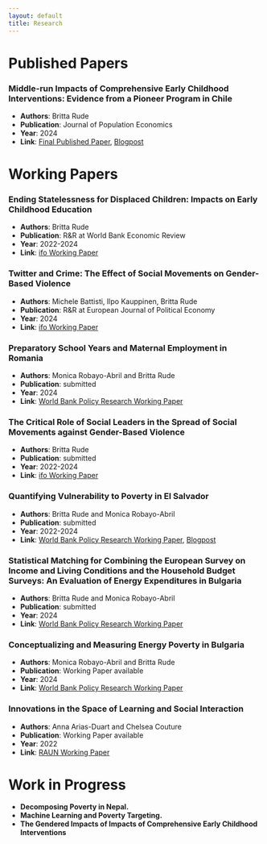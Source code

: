 ```yaml
---
layout: default
title: Research
---
```


# Published Papers

### Middle-run Impacts of Comprehensive Early Childhood Interventions: Evidence from a Pioneer Program in Chile
- **Authors**: Britta Rude
- **Publication**: Journal of Population Economics
- **Year**: 2024
- **Link**: [Final Published Paper](https://rdcu.be/dB4xB), [Blogpost](https://blogs.worldbank.org/en/education/Comprehensive-early-childhood-interventions-to-build-human-capital)

# Working Papers

### Ending Statelessness for Displaced Children: Impacts on Early Childhood Education
- **Authors**: Britta Rude
- **Publication**: R&R at World Bank Economic Review
- **Year**: 2022-2024
- **Link**: [ifo Working Paper](https://www.ifo.de/en/publications/2023/working-paper/ending-statelessness-displaced-children-impact-early-childhood)

### Twitter and Crime: The Effect of Social Movements on Gender-Based Violence
- **Authors**: Michele Battisti, Ilpo Kauppinen, Britta Rude
- **Publication**: R&R at European Journal of Political Economy 
- **Year**: 2024
- **Link**: [ifo Working Paper](https://www.ifo.de/en/publications/2022/working-paper/twitter-and-crime-effect-social-movements-genderbased-violence#:~:text=Michele%20Battisti%2C%20Ilpo%20Kauppinen%2C%20Britta%20Rude&text=We%20exploit%20the%20high%2Dfrequency,decrease%20in%20reported%20crime%20rates.)

### Preparatory School Years and Maternal Employment in Romania
- **Authors**: Monica Robayo-Abril and Britta Rude
- **Publication**: submitted
- **Year**: 2024
- **Link**: [World Bank Policy Research Working Paper](https://documents.worldbank.org/en/publication/documents-reports/documentdetail/099916512112331443/idu04bdf4f0b0085404fe308329043198ba43117)

### The Critical Role of Social Leaders in the Spread of Social Movements against Gender-Based Violence
- **Authors**: Britta Rude
- **Publication**: submitted
- **Year**: 2022-2024
- **Link**: [ifo Working Paper](https://www.ifo.de/en/publications/2022/working-paper/critical-role-social-leaders-spread-social-movements-against-gender)

###  Quantifying Vulnerability to Poverty in El Salvador
- **Authors**: Britta Rude and Monica Robayo-Abril
- **Publication**: submitted
- **Year**: 2022-2024
- **Link**: [World Bank Policy Research Working Paper](https://documents1.worldbank.org/curated/en/099642102012330604/pdf/IDU0a3d39af50f12704d0d0889c0f48b6edbbedd.pdf), [Blogpost](https://blogs.worldbank.org/en/latinamerica/risks-hazards-growing-implication-poverty-analysis-el-salvador)

###  Statistical Matching for Combining the European Survey on Income and Living Conditions and the Household Budget Surveys: An Evaluation of Energy Expenditures in Bulgaria
- **Authors**: Britta Rude and Monica Robayo-Abril
- **Publication**: submitted
- **Year**: 2024
- **Link**: [World Bank Policy Research Working Paper](https://documents.worldbank.org/en/publication/documents-reports/documentdetail/099918006242435645/idu18642b8e2160eb142ff18e241ebb95b21d260)

###  Conceptualizing and Measuring Energy Poverty in Bulgaria 
- **Authors**: Monica Robayo-Abril and Britta Rude
- **Publication**: Working Paper available 
- **Year**: 2024
- **Link**: [World Bank Policy Research Working Paper](https://documents.worldbank.org/en/publication/documents-reports/documentdetail/099011006262428993/idu1273e6f361f48d14b621abcc16393247a6a3b)

### Innovations in the Space of Learning and Social Interaction
- **Authors**: Anna Arias-Duart and Chelsea Couture 
- **Publication**: Working Paper available 
- **Year**: 2022
- **Link**: [RAUN Working Paper](http://www.ra-un.org/uploads/4/7/5/4/47544571/group_15_unhcr_2021_raun_final_paper.pdf)

# Work in Progress
* <b> Decomposing Poverty in Nepal. </b>
* <b> Machine Learning and Poverty Targeting. </b>
* <b> The Gendered Impacts of Impacts of Comprehensive Early Childhood Interventions<b>


  




